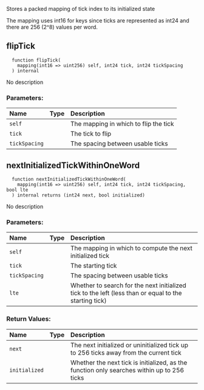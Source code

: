Stores a packed mapping of tick index to its initialized state

The mapping uses int16 for keys since ticks are represented as int24 and there are 256 (2^8) values per word.

## flipTick
```solidity
  function flipTick(
    mapping(int16 => uint256) self, int24 tick, int24 tickSpacing
  ) internal
```
No description
### Parameters:
| Name | Type | Description                                                          |
| :--- | :--- | :------------------------------------------------------------------- |
|`self` |  | The mapping in which to flip the tick
|`tick` |  | The tick to flip
|`tickSpacing` |  | The spacing between usable ticks

## nextInitializedTickWithinOneWord
```solidity
  function nextInitializedTickWithinOneWord(
    mapping(int16 => uint256) self, int24 tick, int24 tickSpacing, bool lte
  ) internal returns (int24 next, bool initialized)
```
No description
### Parameters:
| Name | Type | Description                                                          |
| :--- | :--- | :------------------------------------------------------------------- |
|`self` |  | The mapping in which to compute the next initialized tick
|`tick` |  | The starting tick
|`tickSpacing` |  | The spacing between usable ticks
|`lte` |  | Whether to search for the next initialized tick to the left (less than or equal to the starting tick)

### Return Values:
| Name                           | Type          | Description                                                                  |
| :----------------------------- | :------------ | :--------------------------------------------------------------------------- |
|`next`|  | The next initialized or uninitialized tick up to 256 ticks away from the current tick
|`initialized`|  | Whether the next tick is initialized, as the function only searches within up to 256 ticks
